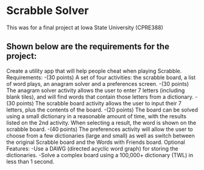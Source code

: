 Scrabble Solver
===============

This was for a final project at Iowa State University (CPRE388)

Shown below are the requirements for the project:
-------------------------------------------------
Create a utility app that will help people cheat when playing Scrabble. 
Requirements: 
	-(30 points) A set of four activities: the scrabble board, a list of word plays, an anagram solver and a preferences screen. 
	-(30 points) The anagram solver activity allows the user to enter 7 letters (including blank tiles), and will find words that contain those letters from a dictionary. 
	-(30 points) The scrabble board activity allows the user to input their 7 letters, plus the contents of the board. 
	-(20 points) The board can be solved using a small dictionary in a reasonable amount of time, with the results listed on the 2nd activity. When selecting a result, the word is shown on the scrabble board. 
	-(40 points) The preferences activity will allow the user to choose from a few dictionaries (large and small) as well as switch between the original Scrabble board and the Words with Friends board. 
Optional Features: 
	-Use a DAWG (directed acyclic word graph) for storing the dictionaries. 
	-Solve a complex board using a 100,000+ dictionary (TWL) in less than 1 second. 
